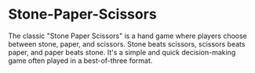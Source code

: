 # Stone-Paper-Scissors
The classic "Stone Paper Scissors" is a hand game where players choose between stone, paper, and scissors. Stone beats scissors, scissors beats paper, and paper beats stone. It's a simple and quick decision-making game often played in a best-of-three format.
